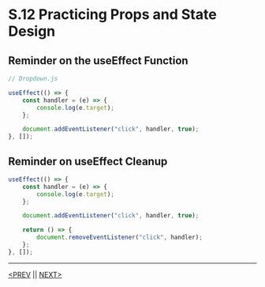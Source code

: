 # S.12 Practicing Props and State Design

## Reminder on the useEffect Function

```jsx
// Dropdown.js

useEffect(() => {
	const handler = (e) => {
		console.log(e.target);
	};

	document.addEventListener("click", handler, true);
}, []);
```

## Reminder on useEffect Cleanup

```jsx
useEffect(() => {
	const handler = (e) => {
		console.log(e.target);
	};

	document.addEventListener("click", handler, true);

	return () => {
		document.removeEventListener("click", handler);
	};
}, []);
```

---

[<PREV](./230214.md) || [NEXT>](./230215.md)
